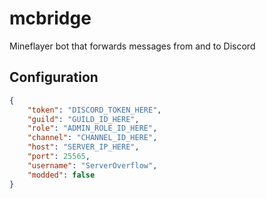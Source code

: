 # mcbridge
Mineflayer bot that forwards messages from and to Discord

## Configuration
```json
{
    "token": "DISCORD_TOKEN_HERE",
    "guild": "GUILD_ID_HERE",
    "role": "ADMIN_ROLE_ID_HERE",
    "channel": "CHANNEL_ID_HERE",
    "host": "SERVER_IP_HERE",
    "port": 25565,
    "username": "ServerOverflow",
    "modded": false
}
```